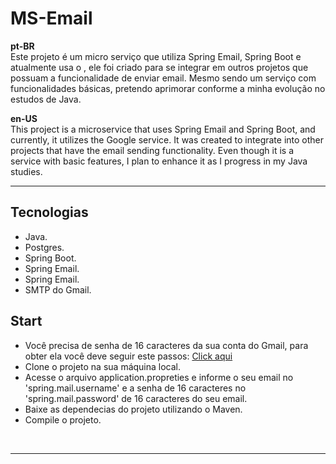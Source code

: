 # MS-Email

<p><strong>pt-BR</strong><br>Este projeto é um micro serviço que utiliza Spring Email, Spring Boot e atualmente usa o , ele foi criado para se integrar em outros projetos que possuam a funcionalidade de enviar email. Mesmo sendo um serviço com funcionalidades básicas, pretendo aprimorar conforme a minha evolução no estudos de Java.</p>

<p><strong>en-US</strong><br>
This project is a microservice that uses Spring Email and Spring Boot, and currently, it utilizes the Google service. It was created to integrate into other projects that have the email sending functionality. Even though it is a service with basic features, I plan to enhance it as I progress in my Java studies.</p>

<hr>

<h2>Tecnologias</h2>
<ul>
    <li>Java.</li>
    <li>Postgres.</li>
    <li>Spring Boot.</li>
    <li>Spring Email.</li>
    <li>Spring Email.</li>
    <li>SMTP do Gmail.</li>

</ul>

<h2>Start</h2>

<ul>
    <li>Você precisa de senha de 16 caracteres da sua conta do Gmail, para obter ela você deve seguir este passos: <a href="https://support.google.com/accounts/answer/185833">Click aqui</a></li>
    <li>Clone o projeto na sua máquina local.</li>
    <li>Acesse o arquivo application.propreties e informe o seu email no 'spring.mail.username' e a senha de 16 caracteres no 'spring.mail.password' de 16 caracteres do seu email.</li>
    <li>Baixe as dependecias do projeto utilizando o Maven.</li>
    <li>Compile o projeto.</li>
</ul>
<br>
<hr>
